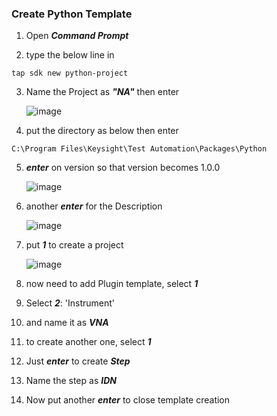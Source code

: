 ### Create Python Template

1. Open ***Command Prompt***

2. type the below line in
```
tap sdk new python-project
```

3. Name the Project as ***"NA"*** then enter
    
    ![image](https://user-images.githubusercontent.com/91975559/176608669-2cde506e-e639-4d00-a345-4cead61bff2b.png)

4. put the directory as below then enter
```
C:\Program Files\Keysight\Test Automation\Packages\Python
```

5. ***enter*** on version so that version becomes 1.0.0

    ![image](https://user-images.githubusercontent.com/91975559/176608509-c4928d3f-e5cf-414f-806e-34b3a48ebbf7.png)

6. another ***enter*** for the Description

    ![image](https://user-images.githubusercontent.com/91975559/176608452-26f7fb7b-7f7a-4b36-b9d1-18a29fb5bcf6.png)

7. put ***1*** to create a project

    ![image](https://user-images.githubusercontent.com/91975559/176608251-e390fb65-9c14-429b-8358-29d89d4a1059.png)

9. now need to add Plugin template, select ***1***

10. Select ***2***: 'Instrument'

11. and name it as ***VNA***

12. to create another one, select ***1***

13. Just ***enter*** to create ***Step***

14. Name the step as ***IDN***

15. Now put another ***enter*** to close template creation
